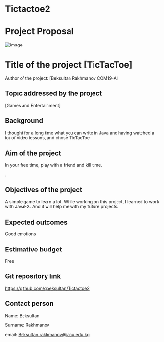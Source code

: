 # Tictactoe2
# Project Proposal
![image](https://user-images.githubusercontent.com/57977808/81496625-b0812180-92da-11ea-85c8-70c39c4ed279.png)
# Title of the project [TicTacToe]
Author of the project: [Beksultan Rakhmanov COM19-A]


## Topic addressed by the project
[Games and Entertainment]
## Background
I thought for a long time what you can write in Java and having watched a lot of video lessons, and chose TicTacToe
## Aim of the project
In your free time, play with a friend and kill time.

.
## Objectives of the project
A simple game to learn a lot.
While working on this project, I learned to work with JavaFX. And it will help me with my future projects.
## Expected outcomes
Good emotions

## Estimative budget
Free
## Git repository link
https://github.com/qbeksultan/Tictactoe2
## Contact person
Name: Beksultan

Surname: Rakhmanov

email: Beksultan.rakhmanov@iaau.edu.kg
